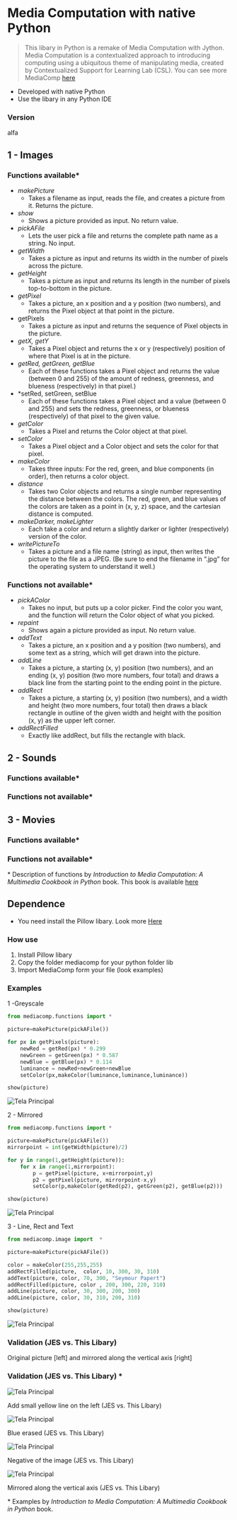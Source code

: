 Media Computation with native Python
=========================

> This libary in Python is a remake of Media Computation with Jython. 
Media Computation is a contextualized approach to introducing computing using a ubiquitous theme of manipulating media, created by Contextualized Support for Learning Lab (CSL). You can see more MediaComp [here](http://coweb.cc.gatech.edu/mediaComp-teach/ "Home page of MediaComp") 

* Developed with native Python
* Use the libary in any Python IDE

### Version
alfa

## 1 - Images
### Functions available*
- *makePicture* 
	-  Takes a filename as input, reads the file, and creates a picture from it. Returns the picture.
- *show* 
	- Shows a picture provided as input. No return value.
- *pickAFile* 
	- Lets the user pick a file and returns the complete
path name as a string. No input.
- *getWidth* 
	- Takes a picture as input and returns its width in the number of pixels across the picture.
- *getHeight* 
	-  Takes a picture as input and returns its length in the number of pixels top-to-bottom in the picture.
- *getPixel* 
	- Takes a picture, an x position and a y position (two numbers), and returns the Pixel object at that point in the picture.
- getPixels 
	-  Takes a picture as input and returns the sequence of Pixel objects in the picture.
- *getX, getY* 
	-  Takes a Pixel object and returns the x or y (respectively) position of where that Pixel is at in the picture.
- *getRed, getGreen, getBlue* 
	- Each of these functions takes a Pixel object and returns the value (between 0 and 255) of the amount of redness, greenness, and blueness (respectively) in that pixel.)
- *setRed, setGreen, setBlue
	- Each of these functions takes a Pixel object and a value (between 0 and 255) and sets the redness, greenness, or blueness (respectively) of that pixel to the given value.
- *getColor* 
	- Takes a Pixel and returns the Color object at that pixel.
- *setColor* 
	- Takes a Pixel object and a Color object and sets the color for that pixel.
- *makeColor*
	- Takes three inputs: For the red, green, and blue components (in order), then returns a color object.
- *distance* 
	- Takes two Color objects and returns a single number representing the distance between the colors. The red, green, and blue values of the colors are taken as a point in (x, y, z) space, and the cartesian distance is computed.
- *makeDarker, makeLighter* 
	- Each take a color and return a slightly darker or lighter (respectively) version of the color.
- *writePictureTo*
	- Takes a picture and a file name (string) as input, then writes the picture to the file as a JPEG. (Be sure to end the filename in “.jpg” for the operating system to understand it well.)

### Functions not available*
- *pickAColor* 
	- Takes no input, but puts up a color picker. Find the color you want, and the function will return the Color object of what you picked.
- *repaint* 
	- Shows again a picture provided as input. No return value.
- *addText*
	- Takes a picture, an x position and a y position (two numbers), and some text as a string, which will get drawn into the picture.
- *addLine*
	- Takes a picture, a starting (x, y) position (two numbers), and an ending (x, y) position (two more numbers, four total) and draws a black line from the starting point to the ending point in the picture.
- *addRect*
	- Takes a picture, a starting (x, y) position (two numbers), and a width and height (two more numbers, four total) then draws a black rectangle in outline of the given width and height with the position (x, y) as the upper left corner.
- *addRectFilled*
	- Exactly like addRect, but fills the rectangle with black.



## 2 - Sounds
### Functions available*
### Functions not available*


## 3 - Movies
### Functions available*
### Functions not available*

\* Description of functions by *Introduction to Media Computation:
A Multimedia Cookbook in Python* book. This book is available [here](http://coweb.cc.gatech.edu/mediaComp-plan/uploads/26/book-Sp2003.pdf "Introduction to Media Computation book")

## Dependence

* You need install the Pillow libary. Look more [Here](http://pillow.readthedocs.io/en/3.0.x/installation.html "Installation of Pillow")

### How use

1. Install Pillow libary
2. Copy the folder mediacomp for your python folder lib
3. Import MediaComp form your file (look examples)


### Examples

1 -Greyscale

```python
from mediacomp.functions import *

picture=makePicture(pickAFile())

for px in getPixels(picture): 
	newRed = getRed(px) * 0.299
	newGreen = getGreen(px) * 0.587
	newBlue = getBlue(px) * 0.114
	luminance = newRed+newGreen+newBlue
	setColor(px,makeColor(luminance,luminance,luminance))

show(picture)
```

![Tela Principal](https://github.com/LuisAraujo/MediaCompPython/blob/master/images/papertGS.png "Original picture [left] and converted to greyscale[right]")

2 - Mirrored

```python
from mediacomp.functions import *

picture=makePicture(pickAFile())
mirrorpoint = int(getWidth(picture)/2)

for y in range(1,getHeight(picture)):
	for x in range(1,mirrorpoint):
		p = getPixel(picture, x+mirrorpoint,y)
		p2 = getPixel(picture, mirrorpoint-x,y)
		setColor(p,makeColor(getRed(p2), getGreen(p2), getBlue(p2)))

show(picture)
```

![Tela Principal](https://github.com/LuisAraujo/MediaCompPython/blob/master/images/papertMir.png "Original picture [left] and mirrored along the vertical axis [right]")

3 - Line, Rect and Text

```python
from mediacomp.image import  *

picture=makePicture(pickAFile())

color = makeColor(255,255,255)
addRectFilled(picture,  color, 10, 300, 30, 310)
addText(picture, color, 70, 300, "Seymour Papert")
addRectFilled(picture, color , 200, 300, 220, 310)
addLine(picture, color, 30, 300, 200, 300)
addLine(picture, color, 30, 310, 200, 310)

show(picture)

```
![Tela Principal](https://github.com/LuisAraujo/MediaCompPython/blob/master/images/papertTxt.png "Original picture [left] and converted to greyscale[right]")

### Validation (JES vs. This Libary)

Original picture [left] and mirrored along the vertical axis [right]

### Validation (JES vs. This Libary) *

![Tela Principal](https://github.com/LuisAraujo/MediaCompPython/blob/master/images/barbaraLineYellow.png "Add small yellow line on the left")

Add small yellow line on the left (JES vs. This Libary)

![Tela Principal](https://github.com/LuisAraujo/MediaCompPython/blob/master/images/barbaraReduceBlue.png "Blue erased")

Blue erased (JES vs. This Libary)

![Tela Principal](https://github.com/LuisAraujo/MediaCompPython/blob/master/images/barbaraNegative.png "Negative of the image")

Negative of the image (JES vs. This Libary)

![Tela Principal](https://github.com/LuisAraujo/MediaCompPython/blob/master/images/Santa.png "Mirrored along the vertical axis")

Mirrored along the vertical axis (JES vs. This Libary)

\* Examples by *Introduction to Media Computation: A Multimedia Cookbook in Python* book.